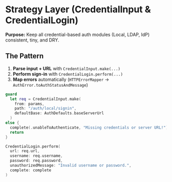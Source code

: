 # Strategy Layer (CredentialInput & CredentialLogin)

**Purpose:** Keep all credential-based auth modules (Local, LDAP, IdP) consistent, tiny, and DRY.

## The Pattern

1. **Parse input + URL** with `CredentialInput.make(...)`
2. **Perform sign-in** with `CredentialLogin.perform(...)`
3. **Map errors** automatically (`HTTPErrorMapper` → `AuthError.toAuthStatusAndMessage`)

```swift
guard
  let req = CredentialInput.make(
    from: params,
    path: "/auth/local/signin",
    defaultBase: AuthDefaults.baseServerUrl
  )
else {
  complete(.unableToAuthenticate, "Missing credentials or server URL!")
  return
}

CredentialLogin.perform(
  url: req.url,
  username: req.username,
  password: req.password,
  unauthorizedMessage: "Invalid username or password.",
  complete: complete
)

